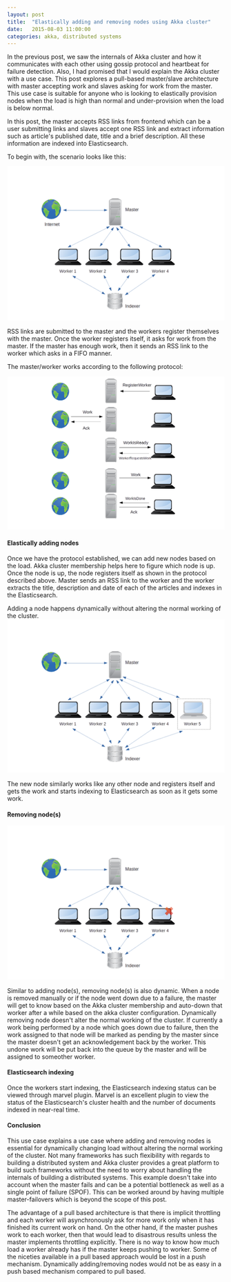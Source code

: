 ```yaml
---
layout: post
title:  "Elastically adding and removing nodes using Akka cluster"
date:   2015-08-03 11:00:00
categories: akka, distributed systems
---
```


In the previous post, we saw the internals of Akka cluster and how it communicates with each other using gossip protocol and heartbeat for failure detection. Also, I had promised that I would explain the Akka cluster with a use case. This post explores a pull-based master/slave architecture with master accepting work and slaves asking for work from the master. This use case is suitable for anyone who is looking to elastically provision nodes when the load is high than normal and under-provision when the load is below normal.

In this post, the master accepts RSS links from frontend which can be a user submitting links and slaves accept one RSS link and extract information such as article's published date, title and a brief description. All these information are indexed into Elasticsearch.

To begin with, the scenario looks like this:

![](/assets/scenario_1.png)

RSS links are submitted to the master and the workers register themselves with the master. Once the worker registers itself, it asks for work from the master. If the master has enough work, then it sends an RSS link to the worker which asks in a FIFO manner. 

The master/worker works according to the following protocol:

![](/assets/protocol.png)

<h4>Elastically adding nodes</h4>

Once we have the protocol established, we can add new nodes based on the load. Akka cluster membership helps here to figure which node is up. Once the node is up, the node registers itself as shown in the protocol described above. Master sends an RSS link to the worker and the worker extracts the title, description and date of each of the articles and indexes in the Elasticsearch.

Adding a node happens dynamically without altering the normal working of the cluster.
![](/assets/add_node.png)

The new node similarly works like any other node and registers itself and gets the work and starts indexing to Elasticsearch as soon as it gets some work.

<h4>Removing node(s)</h4>

![](/assets/remove_node.png)

Similar to adding node(s), removing node(s) is also dynamic. When a node is removed manually or if the node went down due to a failure, the master will get to know based on the Akka cluster membership and auto-down that worker after a while based on the akka cluster configuration. Dynamically removing node doesn't alter the normal working of the cluster. If currently a work being performed by a node which goes down due to failure, then the work assigned to that node will be marked as pending by the master since the master doesn't get an acknowledgement back by the worker. This undone work will be put back into the queue by the master and will be assigned to someother worker.

<h4>Elasticsearch indexing</h4>

Once the workers start indexing, the Elasticsearch indexing status can be viewed through marvel plugin. Marvel is an excellent plugin to view the status of the Elasticsearch's cluster health and the number of documents indexed in near-real time.

<h4>Conclusion</h4>

This use case explains a use case where adding and removing nodes is essential for dynamically changing load without altering the normal working of the cluster. Not many frameworks has such flexibility with regards to building a distributed system and Akka cluster provides a great platform to build such frameworks without the need to worry about handling the internals of building a distributed systems. This example doesn't take into account when the master fails and can be a potential bottleneck as well as a single point of failure (SPOF). This can be worked around by having multiple master-failovers which is beyond the scope of this post.

The advantage of a pull based architecture is that there is implicit throttling and each worker will asynchronously ask for more work only when it has finished its current work on hand. On the other hand, if the master pushes work to each worker, then that would lead to disastrous results unless the master implements throttling explicitly. There is no way to know how much load a worker already has if the master keeps pushing to worker. Some of the niceties available in a pull based approach would be lost in a push mechanism. Dynamically adding/removing nodes would not be as easy in a push based mechanism compared to pull based.

